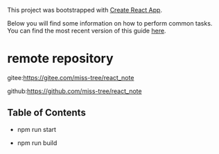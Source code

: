 This project was bootstrapped with [Create React App](https://github.com/facebookincubator/create-react-app).

Below you will find some information on how to perform common tasks.<br>
You can find the most recent version of this guide [here](https://github.com/facebookincubator/create-react-app/blob/master/packages/react-scripts/template/README.md).

# remote repository 
  gitee:https://gitee.com/miss-tree/react_note

  github:https://github.com/miss-tree/react_note


## Table of Contents

- npm run start 


- npm run build
